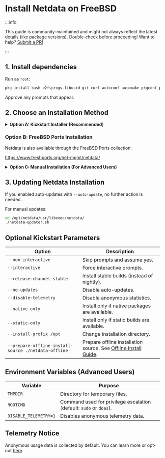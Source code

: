 # Install Netdata on FreeBSD

:::info

This guide is community-maintained and might not always reflect the latest details (like package versions). Double-check before proceeding! Want to help? [Submit a PR!](https://github.com/netdata/netdata/edit/master/packaging/installer/methods/freebsd.md)

:::

## 1. Install dependencies

Run as `root`:

```bash
pkg install bash e2fsprogs-libuuid git curl autoconf automake pkgconf pidof liblz4 libuv json-c cmake gmake
```

Approve any prompts that appear.

## 2. Choose an Installation Method

<details>
<summary><strong>Option A: Kickstart Installer (Recommended)</strong></summary>

The simplest approach is to use our one-line [kickstart installer](/packaging/installer/methods/kickstart.md).

- Prepare the installation command:
    - For Netdata Cloud users: Navigate to your Space, click **Add Nodes** → Copy the command from the "Linux" tab.
    - For standalone installation, use the example below.

- Run the installation command:
   ```bash
   wget -O /tmp/netdata-kickstart.sh https://get.netdata.cloud/kickstart.sh && sh /tmp/netdata-kickstart.sh --claim-token <YOUR_TOKEN> --claim-url https://app.netdata.cloud
   ```
  
:::note

Replace `<YOUR_TOKEN>` with your actual claim token.

:::

- After installation, access your Netdata dashboard at:

   ```
   http://NODE:19999
   ```

  (`NODE` = your FreeBSD machine's hostname or IP)

</details>

### Option B: FreeBSD Ports Installation

Netdata is also available through the FreeBSD Ports collection:

https://www.freshports.org/net-mgmt/netdata/

<details>
<summary><strong>Option C: Manual Installation (For Advanced Users)</strong></summary>

- Download the latest Netdata release:

   ```bash
   fetch https://github.com/netdata/netdata/releases/latest/download/netdata-latest.tar.gz
   ```

  Or download a specific version:

   ```bash
   fetch https://github.com/netdata/netdata/releases/download/v2.3.2/netdata-v2.3.2.tar.gz
   ```

- Extract the downloaded archive:

   ```bash
   tar -xzf netdata*.tar.gz && rm netdata*.tar.gz
   ```

- Install Netdata to `/opt/netdata`:

   ```bash
   cd netdata-v*
   ./netdata-installer.sh --install-prefix /opt
   ```

- Configure Netdata to start automatically at boot:

   ```bash
   sysrc netdata_enable="YES"
   ```

- Start the Netdata service:

   ```bash
   service netdata start
   ```

</details>

## 3. Updating Netdata Installation

If you enabled auto-updates with `--auto-update`, no further action is needed.

For manual updates:

```bash
cd /opt/netdata/usr/libexec/netdata/
./netdata-updater.sh
```

## Optional Kickstart Parameters

| Option                                               | Description                                                                                                |
|------------------------------------------------------|------------------------------------------------------------------------------------------------------------|
| `--non-interactive`                                  | Skip prompts and assume yes.                                                                               |
| `--interactive`                                      | Force interactive prompts.                                                                                 |
| `--release-channel stable`                           | Install stable builds (instead of nightly).                                                                |
| `--no-updates`                                       | Disable auto-updates.                                                                                      |
| `--disable-telemetry`                                | Disable anonymous statistics.                                                                              |
| `--native-only`                                      | Install only if native packages are available.                                                             |
| `--static-only`                                      | Install only if static builds are available.                                                               |
| `--install-prefix /opt`                              | Change installation directory.                                                                             |
| `--prepare-offline-install-source ./netdata-offline` | Prepare offline installation source. See [Offline Install Guide](/packaging/installer/methods/offline.md). |

## Environment Variables (Advanced Users)

| Variable              | Purpose                                                            |
|-----------------------|--------------------------------------------------------------------|
| `TMPDIR`              | Directory for temporary files.                                     |
| `ROOTCMD`             | Command used for privilege escalation (default: `sudo` or `doas`). |
| `DISABLE_TELEMETRY=1` | Disables anonymous telemetry data.                                 |

## Telemetry Notice

Anonymous usage data is collected by default. You can learn more or opt-out [here](/docs/netdata-agent/configuration/anonymous-telemetry-events.md).